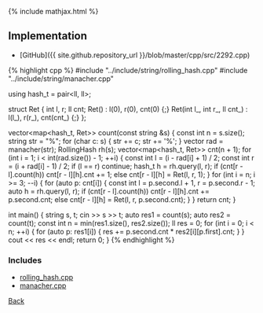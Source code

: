 {% include mathjax.html %}



## Implementation

- [GitHub]({{ site.github.repository_url }}/blob/master/cpp/src/2292.cpp)

{% highlight cpp %}
#include "../include/string/rolling_hash.cpp"
#include "../include/string/manacher.cpp"

using hash_t = pair<ll, ll>;

struct Ret {
  int l, r;
  ll cnt;
  Ret() : l(0), r(0), cnt(0) {;}
  Ret(int l_, int r_, ll cnt_) : l(l_), r(r_), cnt(cnt_) {;}
};

vector<map<hash_t, Ret>> count(const string &s) {
  const int n = s.size();
  string str = "%";
  for (char c: s) { str += c; str += '%'; }
  vector<int> rad = manacher(str);
  RollingHash rh(s);
  vector<map<hash_t, Ret>> cnt(n + 1);
  for (int i = 1; i < int(rad.size()) - 1; ++i) {
    const int l = (i - rad[i] + 1) / 2;
    const int r = (i + rad[i] - 1) / 2;
    if (l == r) continue;
    hash_t h = rh.query(l, r);
    if (cnt[r - l].count(h)) cnt[r - l][h].cnt += 1;
    else cnt[r - l][h] = Ret(l, r, 1);
  }
  for (int i = n; i >= 3; --i) {
    for (auto p: cnt[i]) {
      const int l = p.second.l + 1, r = p.second.r - 1;
      auto h = rh.query(l, r);
      if (cnt[r - l].count(h)) cnt[r - l][h].cnt += p.second.cnt;
      else cnt[r - l][h] = Ret(l, r, p.second.cnt);
    }
  }
  return cnt;
}

int main() {
  string s, t;
  cin >> s >> t;
  auto res1 = count(s);
  auto res2 = count(t);
  const int n = min(res1.size(), res2.size());
  ll res = 0;
  for (int i = 0; i < n; ++i) {
    for (auto p: res1[i]) {
      res += p.second.cnt * res2[i][p.first].cnt;
    }
  }
  cout << res << endl;
  return 0;
}
{% endhighlight %}

### Includes

- [rolling_hash.cpp](../include/string/rolling_hash)
- [manacher.cpp](../include/string/manacher)

[Back](..)
